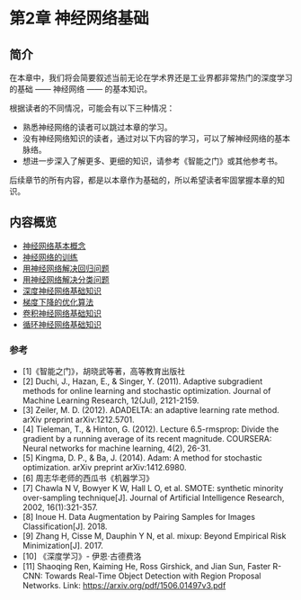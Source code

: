 <!--Copyright © Microsoft Corporation. All rights reserved.
  适用于[License](https://github.com/microsoft/AI-System/blob/main/LICENSE)版权许可-->

# 第2章 神经网络基础

## 简介

在本章中，我们将会简要叙述当前无论在学术界还是工业界都非常热门的深度学习的基础 —— 神经网络 —— 的基本知识。

根据读者的不同情况，可能会有以下三种情况：

- 熟悉神经网络的读者可以跳过本章的学习。
- 没有神经网络知识的读者，通过对以下内容的学习，可以了解神经网络的基本脉络。
- 想进一步深入了解更多、更细的知识，请参考《智能之门》或其他参考书。

后续章节的所有内容，都是以本章作为基础的，所以希望读者牢固掌握本章的知识。


## 内容概览

- [神经网络基本概念](2.1-神经网络基本概念.md)
- [神经网络的训练](2.2-神经网络的训练.md)
- [用神经网络解决回归问题](2.3-解决回归问题.md)
- [用神经网络解决分类问题](2.4-解决分类问题.md)
- [深度神经网络基础知识](2.5-深度神经网络.md)
- [梯度下降的优化算法](2.6-梯度下降的优化算法.md)
- [卷积神经网络基础知识](2.7-卷积神经网络.md)
- [循环神经网络基础知识](2.8-循环神经网络.md)


### 参考

- [1]《智能之门》，胡晓武等著，高等教育出版社
- [2] Duchi, J., Hazan, E., & Singer, Y. (2011). Adaptive subgradient methods for online learning and stochastic optimization. Journal of Machine Learning Research, 12(Jul), 2121-2159.
- [3] Zeiler, M. D. (2012). ADADELTA: an adaptive learning rate method. arXiv preprint arXiv:1212.5701.
- [4] Tieleman, T., & Hinton, G. (2012). Lecture 6.5-rmsprop: Divide the gradient by a running average of its recent magnitude. COURSERA: Neural networks for machine learning, 4(2), 26-31.
- [5] Kingma, D. P., & Ba, J. (2014). Adam: A method for stochastic optimization. arXiv preprint arXiv:1412.6980.
- [6] 周志华老师的西瓜书《机器学习》
- [7] Chawla N V, Bowyer K W, Hall L O, et al. SMOTE: synthetic minority over-sampling technique[J]. Journal of Artificial Intelligence Research, 2002, 16(1):321-357.
- [8] Inoue H. Data Augmentation by Pairing Samples for Images Classification[J]. 2018.
- [9] Zhang H, Cisse M, Dauphin Y N, et al. mixup: Beyond Empirical Risk Minimization[J]. 2017.
- [10] 《深度学习》- 伊恩·古德费洛
- [11] Shaoqing Ren, Kaiming He, Ross Girshick, and Jian Sun, Faster R-CNN: Towards Real-Time Object Detection with Region Proposal Networks. Link: https://arxiv.org/pdf/1506.01497v3.pdf
